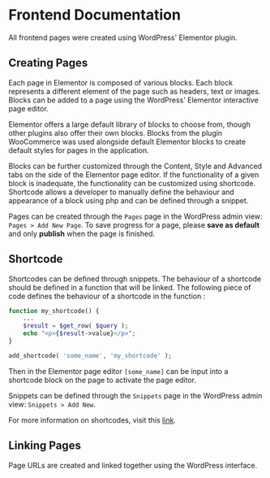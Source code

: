 # Frontend Documentation

All frontend pages were created using WordPress' Elementor plugin.

## Creating Pages
Each page in Elementor is composed of various blocks. Each block represents a different element
of the page such as headers, text or images. Blocks can be added to a page using the WordPress'
Elementor interactive page editor.

Elementor offers a large default library of blocks to choose from, though other plugins also offer
their own blocks. Blocks from the plugin WooCommerce was used alongside default Elementor blocks
to create default styles for pages in the application.

Blocks can be further customized through the Content, Style and Advanced tabs on the side of the
Elementor page editor. If the functionality of a given block is inadequate, the functionality
can be customized using shortcode. Shortcode allows a developer to manually define the behaviour
and appearance of a block using php and can be defined through a snippet.

Pages can be created through the `Pages` page in the WordPress admin view: `Pages > Add New Page`. To save progress for a page, please **save as default** and only **publish** when the page is finished.

## Shortcode
Shortcodes can be defined through snippets. The behaviour of a shortcode should be defined in a function that will be linked. The following piece of code defines the behaviour of a shortcode in the function :

```php
function my_shortcode() {
    ...
    $result = $get_row( $query );
    echo "<p>{$result->value}</p>";
}

add_shortcode( 'some_name', 'my_shortcode' );
```

Then in the Elementor page editor `[some_name]` can be input into a shortcode block on the page to activate the page editor.

Snippets can be defined through the `Snippets` page in the WordPress admin view: `Snippets > Add New`.

For more information on shortcodes, visit this [link](https://developer.wordpress.org/reference/functions/add_shortcode/).

## Linking Pages


Page URLs are created and linked together using the WordPress interface.